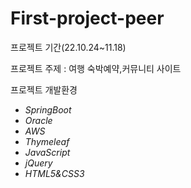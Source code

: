 # First-project-peer

프로젝트 기간(22.10.24~11.18) 

프로젝트 주제 : 여행 숙박예약,커뮤니티 사이트

프로젝트 개발환경
- *SpringBoot*
- *Oracle*
- *AWS*
- *Thymeleaf*
- *JavaScript*
- *jQuery*
- *HTML5&CSS3*
